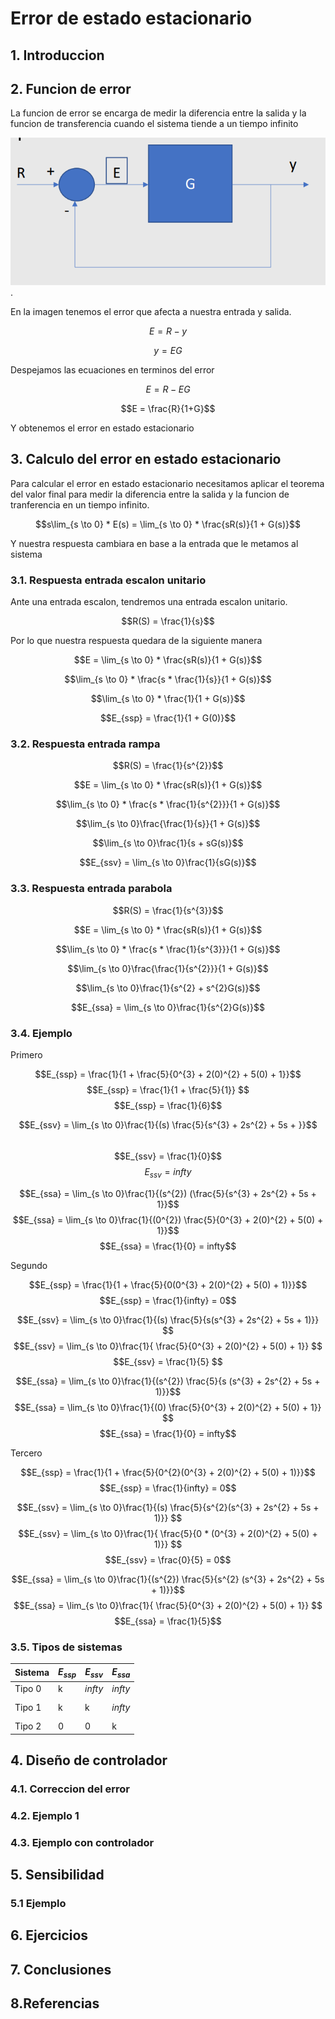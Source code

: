 # Error de estado estacionario

## 1. Introduccion 

## 2. Funcion de error  

La funcion de error se encarga de medir la diferencia entre la salida y la funcion de transferencia cuando el sistema tiende a un tiempo infinito 

![](Imagenes/Error1.PNG).

En la imagen tenemos el error que afecta a nuestra entrada y salida.

$$E = R - y$$

$$y = EG$$

Despejamos las ecuaciones en terminos del error 

$$E = R - EG$$

$$E = \frac{R}{1+G}$$

Y obtenemos el error en estado estacionario 

## 3. Calculo del error en estado estacionario 

Para calcular el error en estado estacionario necesitamos aplicar el teorema del valor final para medir la diferencia entre la salida y la funcion de tranferencia en un tiempo infinito.

$$s\lim_{s \to 0} * E(s) = \lim_{s \to 0} * \frac{sR(s)}{1 + G(s)}$$

Y nuestra respuesta cambiara en base a la entrada que le metamos al sistema

### 3.1. Respuesta entrada escalon unitario 

Ante una entrada escalon, tendremos una entrada escalon unitario.

$$R(S) = \frac{1}{s}$$

Por lo que nuestra respuesta quedara de la siguiente manera 

$$E = \lim_{s \to 0} * \frac{sR(s)}{1 + G(s)}$$

$$\lim_{s \to 0} * \frac{s * \frac{1}{s}}{1 + G(s)}$$

$$\lim_{s \to 0} * \frac{1}{1 + G(s)}$$

$$E_{ssp} = \frac{1}{1 + G(0)}$$

### 3.2. Respuesta entrada rampa

$$R(S) = \frac{1}{s^{2}}$$

$$E = \lim_{s \to 0} * \frac{sR(s)}{1 + G(s)}$$

$$\lim_{s \to 0} * \frac{s * \frac{1}{s^{2}}}{1 + G(s)}$$

$$\lim_{s \to 0}\frac{\frac{1}{s}}{1 + G(s)}$$

$$\lim_{s \to 0}\frac{1}{s + sG(s)}$$

$$E_{ssv} = \lim_{s \to 0}\frac{1}{sG(s)}$$



### 3.3. Respuesta entrada parabola

$$R(S) = \frac{1}{s^{3}}$$

$$E = \lim_{s \to 0} * \frac{sR(s)}{1 + G(s)}$$

$$\lim_{s \to 0} * \frac{s * \frac{1}{s^{3}}}{1 + G(s)}$$

$$\lim_{s \to 0}\frac{\frac{1}{s^{2}}}{1 + G(s)}$$  

$$\lim_{s \to 0}\frac{1}{s^{2} + s^{2}G(s)}$$

$$E_{ssa} = \lim_{s \to 0}\frac{1}{s^{2}G(s)}$$ 

### 3.4. Ejemplo 

Primero

$$E_{ssp} = \frac{1}{1 + \frac{5}{0^{3} + 2(0)^{2} + 5(0) + 1}}$$
$$E_{ssp} = \frac{1}{1 + \frac{5}{1}} $$
$$E_{ssp} = \frac{1}{6}$$

$$E_{ssv} = \lim_{s \to 0}\frac{1}{(s) \frac{5}{s^{3} + 2s^{2} + 5s + }}$$  
$$E_{ssv} = \frac{1}{0}$$
$$E_{ssv} = infty$$

$$E_{ssa} = \lim_{s \to 0}\frac{1}{(s^{2}) (\frac{5}{s^{3} + 2s^{2} + 5s + 1}}$$
$$E_{ssa} = \lim_{s \to 0}\frac{1}{(0^{2}) \frac{5}{0^{3} + 2(0)^{2} + 5(0) + 1}}$$ 
$$E_{ssa} = \frac{1}{0} =  infty$$

Segundo

$$E_{ssp} = \frac{1}{1 + \frac{5}{0(0^{3} + 2(0)^{2} + 5(0) + 1)}}$$
$$E_{ssp} = \frac{1}{infty} = 0$$

$$E_{ssv} = \lim_{s \to 0}\frac{1}{(s) \frac{5}{s(s^{3} + 2s^{2} + 5s + 1)}} $$
$$E_{ssv} = \lim_{s \to 0}\frac{1}{ \frac{5}{0^{3} + 2(0)^{2} + 5(0) + 1}} $$
$$E_{ssv} = \frac{1}{5} $$

$$E_{ssa} = \lim_{s \to 0}\frac{1}{(s^{2}) \frac{5}{s (s^{3} + 2s^{2} + 5s + 1)}}$$
$$E_{ssa} = \lim_{s \to 0}\frac{1}{(0) \frac{5}{0^{3} + 2(0)^{2} + 5(0) + 1}} $$
$$E_{ssa} = \frac{1}{0} =  infty$$

Tercero

$$E_{ssp} = \frac{1}{1 + \frac{5}{0^{2}(0^{3} + 2(0)^{2} + 5(0) + 1)}}$$
$$E_{ssp} = \frac{1}{infty} = 0$$

$$E_{ssv} = \lim_{s \to 0}\frac{1}{(s) \frac{5}{s^{2}(s^{3} + 2s^{2} + 5s + 1)}} $$
$$E_{ssv} = \lim_{s \to 0}\frac{1}{ \frac{5}{0 * (0^{3} + 2(0)^{2} + 5(0) + 1)}} $$
$$E_{ssv} = \frac{0}{5} = 0$$

$$E_{ssa} = \lim_{s \to 0}\frac{1}{(s^{2}) \frac{5}{s^{2} (s^{3} + 2s^{2} + 5s + 1)}}$$
$$E_{ssa} = \lim_{s \to 0}\frac{1}{ \frac{5}{0^{3} + 2(0)^{2} + 5(0) + 1}} $$
$$E_{ssa} = \frac{1}{5}$$


### 3.5. Tipos de sistemas 

| Sistema  | $E_{ssp}$  | $E_{ssv}$  | $E_{ssa}$  |
|---|---|---|---|
| Tipo 0  | k  | $infty$  | $infty$  |
| Tipo 1  | k  | k  | $$infty$$  |
| Tipo 2  | 0  | 0  | k  |

## 4. Diseño de controlador 
### 4.1. Correccion del error 

### 4.2. Ejemplo 1

### 4.3. Ejemplo con controlador 


## 5. Sensibilidad 

### 5.1 Ejemplo

## 6. Ejercicios 

## 7. Conclusiones 

## 8.Referencias 


